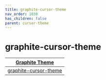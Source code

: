 ```yaml
---
title: graphite-cursor-theme
nav_order: 1030
has_children: false
parent: cursor-theme
---
```



# graphite-cursor-theme

| [Graphite Theme](https://samwhelp.github.io/note-about-theme/read/desktop-theme/themes/graphite-theme.html) |
| --- |
| [graphite-cursor-theme](https://github.com/vinceliuice/Graphite-cursors) |
